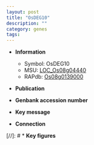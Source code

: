 ```yaml
---
layout: post
title: "OsDEG10"
description: ""
category: genes
tags: 
---
```


* **Information**  
    + Symbol: OsDEG10  
    + MSU: [LOC_Os08g04440](http://rice.uga.edu/cgi-bin/ORF_infopage.cgi?orf=LOC_Os08g04440)  
    + RAPdb: [Os08g0139000](http://rapdb.dna.affrc.go.jp/viewer/gbrowse_details/irgsp1?name=Os08g0139000)  

* **Publication**  

* **Genbank accession number**  

* **Key message**  

* **Connection**  

[//]: # * **Key figures**  


